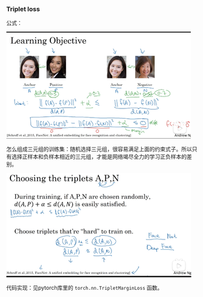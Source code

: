 ### Triplet loss

公式：

<img src="./pic/image-20221214214329477.png" alt="image-20221214214329477" style="zoom:50%;" />

怎么组成三元组的训练集：随机选择三元组，很容易满足上面的约束式子。所以只有选择正样本和负样本相近的三元组，才能是网络竭尽全力的学习正负样本的差别。

<img src="./pic/image-20221214214807274.png" alt="image-20221214214807274" style="zoom:50%;" />

代码实现：见pytorch库里的 `torch.nn.TripletMarginLoss` 函数。